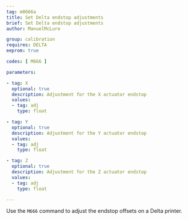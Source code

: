 ```yaml
---
tag: m0666a
title: Set Delta endstop adjustments
brief: Set Delta endstop adjustments
author: ManuelMcLure

group: calibration
requires: DELTA
eeprom: true

codes: [ M666 ]

parameters:

- tag: X
  optional: true
  description: Adjustment for the X actuator endstop
  values:
  - tag: adj
    type: float

- tag: Y
  optional: true
  description: Adjustment for the Y actuator endstop
  values:
  - tag: adj
    type: float

- tag: Z
  optional: true
  description: Adjustment for the Z actuator endstop
  values:
  - tag: adj
    type: float

---
```


Use the `M666` command to adjust the endstop offsets on a Delta printer.
